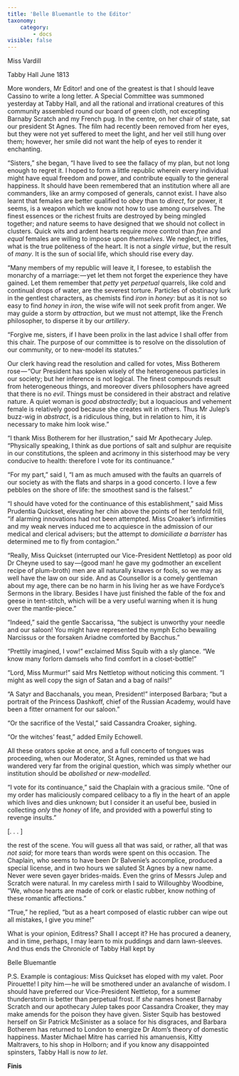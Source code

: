 ```yaml
---
title: 'Belle Bluemantle to the Editor'
taxonomy:
    category:
        - docs
visible: false
---
```


<div class="author">Miss Vardill</div>

Tabby Hall June 1813

More wonders, Mr Editor! and one of the greatest is that I should leave Cassino to write a long letter. A Special Committee was summoned yesterday at Tabby Hall, and all the rational and irrational creatures of this community assembled round our board of green cloth, not excepting Barnaby Scratch and my French pug. In the centre, on her chair of state, sat our president St Agnes. The film had recently been removed from her eyes, but they were not yet suffered to meet the light, and her veil still hung over them; however, her smile did not want the help of eyes to render it enchanting.

“Sisters,” she began, “I have lived to see the fallacy of my plan, but not long enough to regret it. I hoped to form a little republic wherein every individual might have equal freedom and power, and contribute equally to the general happiness. It should have been remembered that an institution where all are commanders, like an army composed of generals, cannot exist. I have also learnt that females are better qualified to *obey* than to *direct*, for power, it seems, is a weapon which we know not how to use among ourselves. The finest essences or the richest fruits are destroyed by being mingled together; and nature seems to have designed that we should not collect in clusters. Quick wits and ardent hearts require more control than *free* and *equal* females are willing to impose upon *themselves*. We neglect, in trifles, what is the true politeness of the heart. It is not a *single virtue*, but the result of *many*. It is the sun of social life, which should rise every day.  

“Many members of my republic will leave it, I foresee, to establish the monarchy of a marriage: — yet let them not forget the experience they have gained. Let them remember that *petty* yet *perpetual* quarrels, like cold and continual drops of water, are the severest torture. Particles of obstinacy lurk in the gentlest characters, as chemists find *iron* in *honey*: but as it is not so easy to find *honey* in *iron*, the wise wife will not seek profit from anger. We may guide a storm by *attraction*, but we must not attempt, like the French philosopher, to disperse it by our *artillery*.

“Forgive me, sisters, if I have been prolix in the last advice I shall offer from this chair. The purpose of our committee is to resolve on the dissolution of our community, or to new-model its statutes.”

Our clerk having read the resolution and called for votes, Miss Botherem rose — “Our President has spoken wisely of the heterogeneous particles in our society; but her inference is not logical. The finest compounds result from heterogeneous things, and moreover divers philosophers have agreed that there is no *evil*. Things must be considered in their abstract and relative nature. A quiet woman is *good abstractedly*; but a loquacious and vehement female is relatively good because she creates wit in others. Thus Mr Julep’s buzz-wig in *abstract*, is a ridiculous thing, but in relation to him, it is necessary to make him look wise.”

“I thank Miss Botherem for her illustration,” said Mr Apothecary Julep. “Physically speaking, I think as due portions of salt and sulphur are requisite in our constitutions, the spleen and acrimony in this sisterhood may be very conducive to health: therefore I vote for its continuance.”

“For my part,” said I, “I am as much amused with the faults an quarrels of our society as with the flats and sharps in a good concerto. I love a few pebbles on the shore of life: the smoothest sand is the falsest.”

“I should have voted for the continuance of this establishment,” said Miss Prudentia Quickset, elevating her chin above the points of her tenfold frill, “if alarming innovations had not been attempted. Miss Croaker’s infirmities and my weak nerves induced me to acquiesce in the admission of our medical and clerical advisers; but the attempt to *domiciliate a barrister* has determined me to fly from contagion.”  

“Really, Miss Quickset (interrupted our Vice-President Nettletop) as poor old Dr Cheyne used to say —(good man! he gave my godmother an excellent recipe of plum-broth) men are all naturally knaves or fools, so we may as well have the law on our side. And as Counsellor is a comely gentleman about my age, there can be no harm in his living her as we have Fordyce’s Sermons in the library. Besides I have just finished the fable of the fox and geese in tent-stitch, which will be a very useful warning when it is hung over the mantle-piece.”

“Indeed,” said the gentle Saccarissa, “the subject is unworthy your needle and our saloon! You might have represented the nymph Echo bewailing Narcissus or the forsaken Ariadne comforted by Bacchus.”

“Prettily imagined, I vow!” exclaimed Miss Squib with a sly glance. “We know many forlorn damsels who find comfort in a closet-bottle!”  

“Lord, Miss Murmur!” said Mrs Nettletop without noticing this comment. “I might as well copy the sign of Satan and a bag of nails!”

“A Satyr and Bacchanals, you mean, President!” interposed Barbara; “but a portrait of the Princess Dashkoff, chief of the Russian Academy, would have been a fitter ornament for our saloon.”

“Or the sacrifice of the Vestal,” said Cassandra Croaker, sighing.

“Or the witches’ feast,” added Emily Echowell.

All these orators spoke at once, and a full concerto of tongues was proceeding, when our Moderator, St Agnes, reminded us that we had wandered very far from the original question, which was simply whether our institution should be *abolished* or *new-modelled*. 

“I vote for its continuance,” said the Chaplain with a gracious smile. “One of my order has maliciously compared celibacy to a fly in the heart of an apple which lives and dies unknown; but I consider it an useful bee, busied in collecting *only* the *honey* of life, and provided with a powerful sting to revenge insults.”

<span data-tippy="Pages Missing" class="red">[. . . ]</span>

the rest of the scene. You will guess all that was said, or rather, all that was *not said*; for more tears than words were spent on this occasion. The Chaplain, who seems to have been Dr Balvenie’s accomplice, produced a special license, and in two hours we saluted St Agnes by a new name. Never were seven gayer brides-maids. Even the grins of Messrs Julep and Scratch were natural. In my careless mirth I said to Willoughby Woodbine, “We, whose hearts are made of cork or elastic rubber, know nothing of these romantic affections.” 

“True,” he replied, “but as a heart composed of elastic rubber can wipe out all mistakes, I give you mine!” 

What is your opinion, Editress? Shall I accept it? He has procured a deanery, and in time, perhaps, I may learn to mix puddings and darn lawn-sleeves. And thus ends the Chronicle of Tabby Hall kept by 

Belle Bluemantle

P.S. Example is contagious: Miss Quickset has eloped with my valet. Poor Pirouette! I pity him — he will be smothered under an avalanche of wisdom. I should have preferred our Vice-President Nettletop, for a summer thunderstorm is better than perpetual frost. If *she* names honest Barnaby Scratch and our apothecary Julep takes poor Cassandra Croaker, they may make amends for the poison they have given. Sister Squib has bestowed herself on Sir Patrick McSinister as a solace for his disgraces, and Barbara Botherem has returned to London to energize Dr Atom’s theory of domestic happiness. Master Michael Mitre has carried his amanuensis, Kitty Maltravers, to his shop in Holborn; and if you know any disappointed spinsters, Tabby Hall is now *to let*.

**Finis**